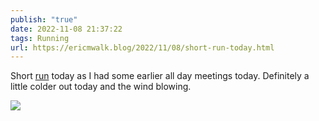 ```yaml
---
publish: "true"
date: 2022-11-08 21:37:22
tags: Running
url: https://ericmwalk.blog/2022/11/08/short-run-today.html
---
```


Short [run](http://www.strava.com/activities/8086525257) today as I had some earlier all day meetings today. Definitely a little colder out today and the wind blowing.


![](https://ericmwalk.blog/uploads/2022/cd884e0a89.jpg)